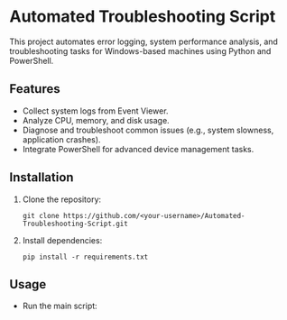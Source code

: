 # Automated Troubleshooting Script

This project automates error logging, system performance analysis, and troubleshooting tasks for Windows-based machines using Python and PowerShell.

## Features
- Collect system logs from Event Viewer.
- Analyze CPU, memory, and disk usage.
- Diagnose and troubleshoot common issues (e.g., system slowness, application crashes).
- Integrate PowerShell for advanced device management tasks.

## Installation
1. Clone the repository:
   ```
   git clone https://github.com/<your-username>/Automated-Troubleshooting-Script.git
   ```
2. Install dependencies:
   ```
   pip install -r requirements.txt
   ```

## Usage
- Run the main script:
